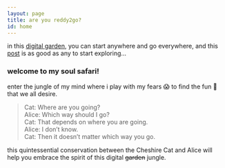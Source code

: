 ```yaml
---
layout: page
title: are you reddy2go?
id: home
---
```


<section class="callout">
	in this <a href="https://maggieappleton.com/garden-history" target="_blank">digital garden</a>, you can start anywhere and go everywhere, and this <a href="/square-one" class="internal-link">post</a> is as good as any to start exploring...
</section>

### welcome to my soul safari! 
enter the jungle of my mind where i play with my fears 😱 to find the fun 🤩 that we all desire.

> Cat: Where are you going?<br/>
Alice: Which way should I go?<br/>
Cat: That depends on where you are going.<br/>
Alice: I don’t know.<br/>
Cat: Then it doesn’t matter which way you go.

this quintessential conservation between the Cheshire Cat and Alice will help you embrace the spirit of this digital ~~garden~~ jungle.